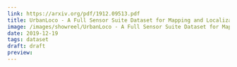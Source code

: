 ```yaml
---
link: https://arxiv.org/pdf/1912.09513.pdf
title: UrbanLoco - A Full Sensor Suite Dataset for Mapping and Localization in Urban Scenes
image: /images/showreel/UrbanLoco - A Full Sensor Suite Dataset for Mapping and Localization in Urban Scenes.jpg
date: 2019-12-19
tags: dataset
draft: draft
preview:
---
```



